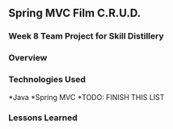 ## Spring MVC Film C.R.U.D.

### Week 8 Team Project for Skill Distillery

### Overview

### Technologies Used

*Java
*Spring MVC
*TODO: FINISH THIS LIST

### Lessons Learned

